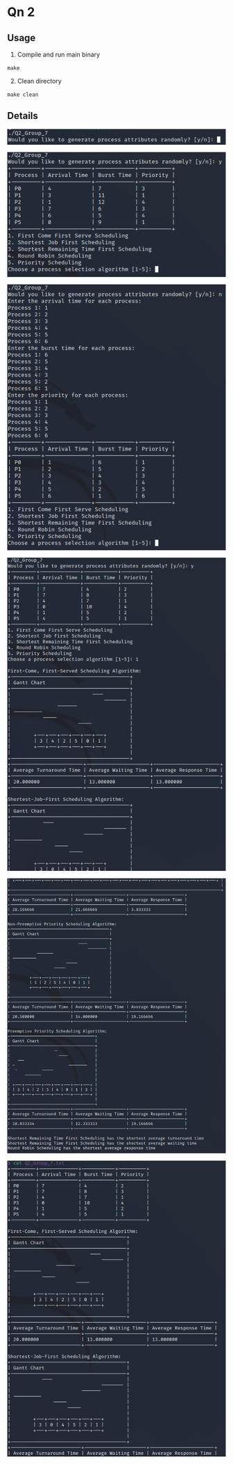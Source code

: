 # Qn 2

## Usage

1. Compile and run main binary

```shell
make
```

2. Clean directory

```shell
make clean
```

## Details

![prompt1](img/prompt1.png)

![prompt2](img/prompt2.png)

![prompt3](img/prompt3.png)

![output1](img/output1.png)

![output2](img/output2.png)

![output3](img/output3.png)

